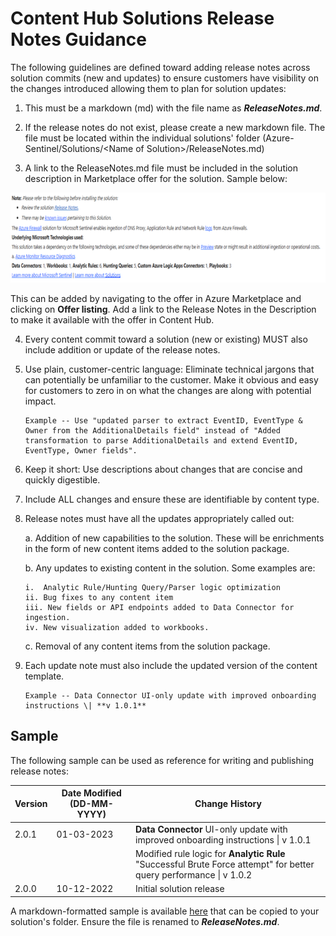 # Content Hub Solutions Release Notes Guidance

The following guidelines are defined toward adding release notes across solution commits (new and updates) to ensure customers have visibility on the changes introduced allowing them to plan for solution updates:

1.  This must be a markdown (md) with the file name as ***ReleaseNotes.md***.

2.  If the release notes do not exist, please create a new markdown file. The file must be located within the individual solutions' folder (Azure-Sentinel/Solutions/\<Name of Solution\>/ReleaseNotes.md)

3.  A link to the ReleaseNotes.md file must be included in the solution description in Marketplace offer for the solution. Sample below:

![Azure Marketplace listing description](https://github.com/Azure/Azure-Sentinel/blob/master/Solutions/Images/ReleaseNotes_OfferListing.png)

This can be added by navigating to the offer in Azure Marketplace and clicking on **Offer listing**. Add a link to the Release Notes in the Description to make it available with the offer in Content Hub.

4.  Every content commit toward a solution (new or existing) MUST also include addition or update of the release notes.

5.  Use plain, customer-centric language: Eliminate technical jargons that can potentially be unfamiliar to the customer. Make it obvious and easy for customers to zero in on what the changes are along with potential impact.

        Example -- Use "updated parser to extract EventID, EventType & Owner from the AdditionalDetails field" instead of "Added transformation to parse AdditionalDetails and extend EventID, EventType, Owner fields".

6.  Keep it short: Use descriptions about changes that are concise and quickly digestible.

7.  Include ALL changes and ensure these are identifiable by content type.

8.  Release notes must have all the updates appropriately called out:

    a.  Addition of new capabilities to the solution. These will be enrichments in the form of new content items added to the solution package.

    b.  Any updates to existing content in the solution. Some examples are:

        i.  Analytic Rule/Hunting Query/Parser logic optimization
        ii. Bug fixes to any content item
        iii. New fields or API endpoints added to Data Connector for ingestion.
        iv. New visualization added to workbooks.

    c.  Removal of any content items from the solution package.

9.  Each update note must also include the updated version of the content template.

        Example -- Data Connector UI-only update with improved onboarding instructions \| **v 1.0.1**
## Sample

The following sample can be used as reference for writing and publishing release notes:

| **Version** | **Date Modified (DD-MM-YYYY)** | **Change History**                          |
|-------------|--------------------------------|---------------------------------------------|
| 2.0.1       | 01-03-2023                     | **Data Connector** UI-only update with improved onboarding instructions \| v 1.0.1
|             |                                | Modified rule logic for **Analytic Rule** \"Successful Brute Force attempt\" for better query performance \| v 1.0.2|
| 2.0.0       | 10-12-2022                     | Initial solution release |

A markdown-formatted sample is available [here](https://github.com/Azure/Azure-Sentinel/blob/master/Solutions/ReleaseNotesSample.md) that can be copied to your solution's folder. Ensure the file is renamed to ***ReleaseNotes.md***.
